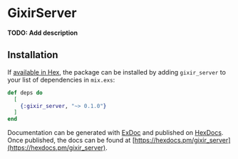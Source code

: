 # GixirServer

**TODO: Add description**

## Installation

If [available in Hex](https://hex.pm/docs/publish), the package can be installed
by adding `gixir_server` to your list of dependencies in `mix.exs`:

```elixir
def deps do
  [
    {:gixir_server, "~> 0.1.0"}
  ]
end
```

Documentation can be generated with [ExDoc](https://github.com/elixir-lang/ex_doc)
and published on [HexDocs](https://hexdocs.pm). Once published, the docs can
be found at [https://hexdocs.pm/gixir_server](https://hexdocs.pm/gixir_server).

